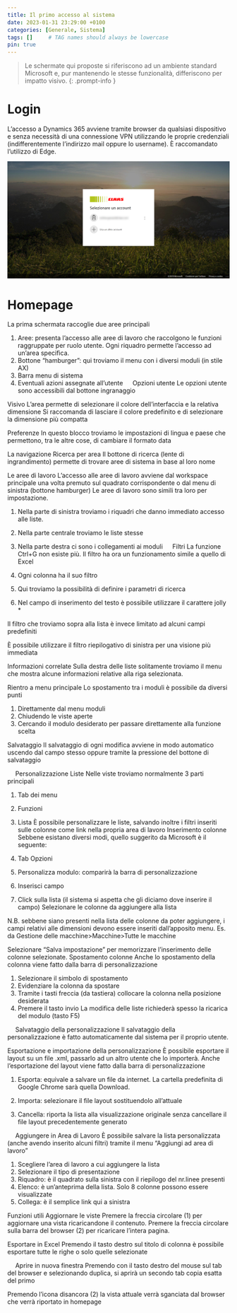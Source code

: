 ```yaml
---
title: Il primo accesso al sistema
date: 2023-01-31 23:29:00 +0100
categories: [Generale, Sistema]
tags: []     # TAG names should always be lowercase
pin: true
---
```



> Le schermate qui proposte si riferiscono ad un ambiente standard Microsoft e, pur mantenendo le stesse funzionalità, differiscono per impatto visivo.
{: .prompt-info }


# Login

L’accesso a Dynamics 365 avviene tramite browser da qualsiasi dispositivo e senza necessità di una connessione VPN utilizzando le proprie credenziali (indifferentemente l’indirizzo mail oppure lo username). È raccomandato l’utilizzo di Edge.

![01](/assets/img/03/01.png)
<br>
 

# Homepage
La prima schermata raccoglie due aree principali
 
1.	Aree: presenta l’accesso alle aree di lavoro che raccolgono le funzioni raggruppate per ruolo utente. Ogni riquadro permette l’accesso ad un’area specifica.
2.	Bottone “hamburger”: qui troviamo il menu con i diversi moduli (in stile AX)
3.	Barra menu di sistema
4.	Eventuali azioni assegnate all’utente
 
Opzioni utente
Le opzioni utente sono accessibili dal bottone ingranaggio
 
Visivo 
L’area permette di selezionare il colore dell’interfaccia e la relativa dimensione
Si raccomanda di lasciare il colore predefinito e di selezionare la dimensione più compatta
 
Preferenze 
In questo blocco troviamo le impostazioni di lingua e paese che permettono, tra le altre cose, di cambiare il formato data
 



La navigazione
Ricerca per area
Il bottone di ricerca (lente di ingrandimento) permette di trovare aree di sistema in base al loro nome
 

Le aree di lavoro
L’accesso alle aree di lavoro avviene dal workspace principale una volta premuto sul quadrato corrispondente o dal menu di sinistra (bottone hamburger)
Le aree di lavoro sono simili tra loro per impostazione.
 

1.	Nella parte di sinistra troviamo i riquadri che danno immediato accesso alle liste.
2.	Nella parte centrale troviamo le liste stesse
3.	Nella parte destra ci sono i collegamenti ai moduli
 
Filtri
La funzione Ctrl+G non esiste più. Il filtro ha ora un funzionamento simile a quello di Excel
 
1.	Ogni colonna ha il suo filtro
2.	Qui troviamo la possibilità di definire i parametri di ricerca
3.	Nel campo di inserimento del testo è possibile utilizzare il carattere jolly *

Il filtro che troviamo sopra alla lista è invece limitato ad alcuni campi predefiniti
 

È possibile utilizzare il filtro riepilogativo di sinistra per una visione più immediata
 


Informazioni correlate
Sulla destra delle liste solitamente troviamo il menu che mostra alcune informazioni relative alla riga selezionata.
 

Rientro a menu principale
Lo spostamento tra i moduli è possibile da diversi punti
 
1.	Direttamente dal menu moduli
2.	Chiudendo le viste aperte
3.	Cercando il modulo desiderato per passare direttamente alla funzione scelta

Salvataggio
Il salvataggio di ogni modifica avviene in modo automatico uscendo dal campo stesso oppure tramite la pressione del bottone di salvataggio
 


 
Personalizzazione Liste
Nelle viste troviamo normalmente 3 parti principali
 
1.	Tab dei menu
2.	Funzioni
3.	Lista
È possibile personalizzare le liste, salvando inoltre i filtri inseriti sulle colonne come link nella propria area di lavoro
Inserimento colonne
Sebbene esistano diversi modi, quello suggerito da Microsoft è il seguente:
 

1.	Tab Opzioni
2.	Personalizza modulo: comparirà la barra di personalizzazione
3.	Inserisci campo
4.	Click sulla lista (il sistema si aspetta che gli diciamo dove inserire il campo)
Selezionare le colonne da aggiungere alla lista
 

N.B. sebbene siano presenti nella lista delle colonne da poter aggiungere, i campi relativi alle dimensioni devono essere inseriti dall’apposito menu.
Es. da Gestione delle macchine>Macchine>Tutte le macchine
 
Selezionare “Salva impostazione” per memorizzare l’inserimento delle colonne selezionate.
Spostamento colonne
Anche lo spostamento della colonna viene fatto dalla barra di personalizzazione
 

1.	Selezionare il simbolo di spostamento
2.	Evidenziare la colonna da spostare
3.	Tramite i tasti freccia (da tastiera) collocare la colonna nella posizione desiderata
4.	Premere il tasto invio
La modifica delle liste richiederà spesso la ricarica del modulo (tasto F5)

 
Salvataggio della personalizzazione
Il salvataggio della personalizzazione è fatto automaticamente dal sistema per il proprio utente.

Esportazione e importazione della personalizzazione
È possibile esportare il layout su un file .xml, passarlo ad un altro utente che lo importerà.
Anche l’esportazione del layout viene fatto dalla barra di personalizzazione
 
1.	Esporta: equivale a salvare un file da internet. La cartella predefinita di Google Chrome sarà quella Download.
2.	Importa: selezionare il file layout sostituendolo all’attuale
 
3.	Cancella: riporta la lista alla visualizzazione originale senza cancellare il file layout precedentemente generato

 
Aggiungere in Area di Lavoro
È possibile salvare la lista personalizzata (anche avendo inserito alcuni filtri) tramite il menu “Aggiungi ad area di lavoro”
 
1.	Scegliere l’area di lavoro a cui aggiungere la lista
2.	Selezionare il tipo di presentazione
1.	Riquadro: è il quadrato sulla sinistra con il riepilogo del nr.linee presenti
2.	Elenco: è un’anteprima della lista. Solo 8 colonne possono essere visualizzate
3.	Collega: è il semplice link qui a sinistra
 

Funzioni utili
Aggiornare le viste
Premere la freccia circolare (1) per aggiornare una vista ricaricandone il contenuto. Premere la freccia circolare sulla barra del browser (2) per ricaricare l’intera pagina.
 

Esportare in Excel
Premendo il tasto destro sul titolo di colonna è possibile esportare tutte le righe o solo quelle selezionate
 

 
Aprire in nuova finestra
Premendo con il tasto destro del mouse sul tab del browser e selezionando duplica, si aprirà un secondo tab copia esatta del primo
 
Premendo l’icona disancora (2) la vista attuale verrà sganciata dal browser che verrà riportato in homepage

